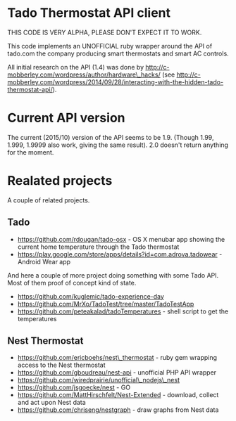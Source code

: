# Tado Thermostat API client

THIS CODE IS VERY ALPHA, PLEASE DON'T EXPECT IT TO WORK.

This code implements an UNOFFICIAL ruby wrapper around the API of tado.com the company
producing smart thermostats and smart AC controls.

All initial research on the API (1.4) was done by http://c-mobberley.com/wordpress/author/hardware\_hacks/
(see http://c-mobberley.com/wordpress/2014/09/28/interacting-with-the-hidden-tado-thermostat-api/).

# Current API version

The current (2015/10) version of the API seems to be 1.9. (Though 1.99, 1.999, 1.9999 also work, giving the same result).
2.0 doesn't return anything for the moment.

# Realated projects

A couple of related projects.

## Tado

* https://github.com/rdougan/tado-osx - OS X menubar app showing the current home temperature through the Tado thermostat
* https://play.google.com/store/apps/details?id=com.adrova.tadowear - Android Wear app

And here a couple of more project doing something with some Tado API. Most of them proof of concept kind of state.

* https://github.com/kuglemic/tado-experience-day
* https://github.com/MrXo/TadoTest/tree/master/TadoTestApp
* https://github.com/peteakalad/tadoTemperatures - shell script to get the temperatures


## Nest Thermostat

* https://github.com/ericboehs/nest\_thermostat - ruby gem wrapping access to the Nest thermostat
* https://github.com/gboudreau/nest-api - unofficial PHP API wrapper
* https://github.com/wiredprairie/unofficial\_nodejs\_nest
* https://github.com/jsgoecke/nest - GO
* https://github.com/MattHirschfelt/Nest-Extended - download, collect and act upon Nest data
* https://github.com/chriseng/nestgraph - draw graphs from Nest data

